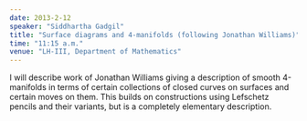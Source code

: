 ```yaml
---
date: 2013-2-12
speaker: "Siddhartha Gadgil"
title: "Surface diagrams and 4-manifolds (following Jonathan Williams)"
time: "11:15 a.m."
venue: "LH-III, Department of Mathematics"
---
```

I will describe work of Jonathan Williams giving a description of
smooth 4-manifolds in terms of certain collections of closed curves on
surfaces and certain moves on them. This builds on constructions using
Lefschetz pencils and their variants, but is a completely elementary
description.
